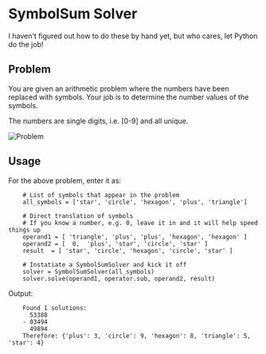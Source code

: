 SymbolSum Solver
================

I haven't figured out how to do these by hand yet, but who cares, let Python do
the job!

Problem
-------

You are given an arithmetic problem where the numbers have been replaced with
symbols. Your job is to determine the number values of the symbols.

The numbers are single digits, i.e. [0-9] and all unique.

![Problem](https://raw.github.com/jsok/symbolsum-solver/master/problem.jpg)

Usage
-----

For the above problem, enter it as:
```
    # List of symbols that appear in the problem
    all_symbols = ['star', 'circle', 'hexagon', 'plus', 'triangle']

    # Direct translation of symbols
    # If you know a number, e.g. 0, leave it in and it will help speed things up
    operand1 = [ 'triangle', 'plus', 'plus', 'hexagon', 'hexagon' ]
    operand2 = [  0,  'plus', 'star', 'circle', 'star' ]
    result  = [ 'star', 'circle', 'hexagon', 'circle', 'star' ]

    # Instatiate a SymbolSumSolver and kick it off
    solver = SymbolSumSolver(all_symbols)
    solver.solve(operand1, operator.sub, operand2, result)

```

Output:
```
    Found 1 solutions:
      53388
    - 03494
      49894
    Therefore: {'plus': 3, 'circle': 9, 'hexagon': 8, 'triangle': 5, 'star': 4}
```
